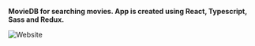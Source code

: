 **MovieDB for searching movies. App is created using React, Typescript, Sass and Redux.**

![Website](https://imgur.com/a/OtuRkto)



